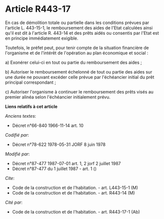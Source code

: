# Article R443-17

En cas de démolition totale ou partielle dans les conditions prévues par l'article L. 443-15-1, le remboursement des aides de
l'Etat calculées ainsi qu'il est dit à l'article R. 443-14 et des prêts aidés ou consentis par l'Etat est en principe
immédiatement exigible.

Toutefois, le préfet peut, pour tenir compte de la situation financière de l'organisme et de l'intérêt de l'opération au plan
économique et social :

a) Exonérer celui-ci en tout ou partie du remboursement des aides ;

b) Autoriser le remboursement échelonné de tout ou partie des aides sur une durée ne pouvant excéder celle prévue par
l'échéancier initial du prêt principal correspondant ;

c) Autoriser l'organisme à continuer le remboursement des prêts visés au premier alinéa selon l'échéancier initialement
prévu.

**Liens relatifs à cet article**

_Anciens textes_:

  - Décret n°66-840 1966-11-14 art. 10

_Codifié par_:

  - Décret n°78-622 1978-05-31 JORF 8 juin 1978

_Modifié par_:

  - Décret n°87-477 1987-07-01 art. 1, 2 jorf 2 juillet 1987
  - Décret n°87-477 du 1 juillet 1987 - art. 1 ()

_Cite_:

  - Code de la construction et de l'habitation. - art. L443-15-1 (M)
  - Code de la construction et de l'habitation. - art. R443-14 (M)

_Cité par_:

  - Code de la construction et de l'habitation. - art. R443-17-1 (Ab)

